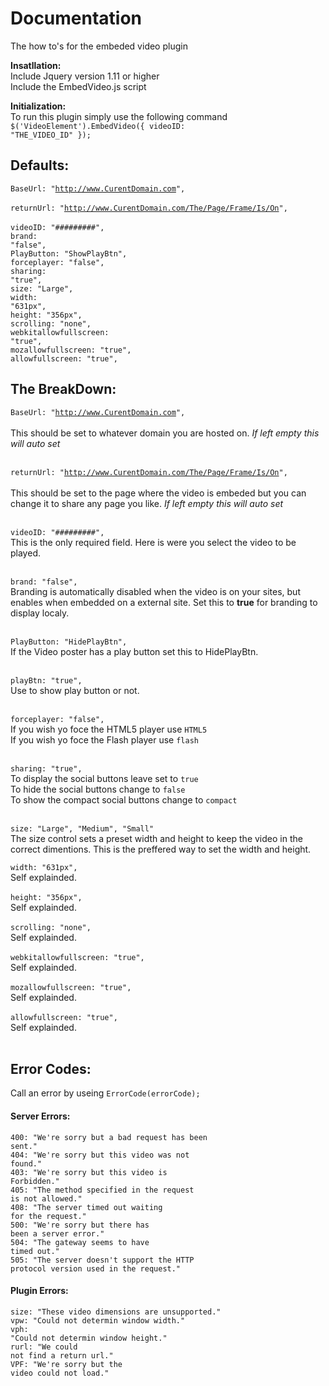 # Documentation
The how to's for the embeded video plugin

<b>Insatllation:</b> <br />
Include Jquery version 1.11 or higher<br />
Include the EmbedVideo.js script<br />

<b>Initialization:</b><br />
To run this plugin simply use the following command<br />
<code>$('VideoElement').EmbedVideo({ videoID: "THE_VIDEO_ID" });</code>
<br />

## Defaults:<br />

<code>BaseUrl: "http://www.CurentDomain.com", </code><br />
<code>returnUrl: "http://www.CurentDomain.com/The/Page/Frame/Is/On", </code><br />
<code>videoID: "#########", </code><br />
<code>brand: "false", </code><br />
<code>PlayButton: "ShowPlayBtn", </code><br />
<code>forceplayer: "false",</code><br />
<code>sharing: "true",</code><br />
<code>size: "Large",</code><br />
<code>width: "631px",</code><br />
<code>height: "356px",</code><br />
<code>scrolling: "none",</code><br />
<code>webkitallowfullscreen: "true",</code><br />
<code>mozallowfullscreen: "true",</code><br />
<code>allowfullscreen: "true",</code><br /> 



## The BreakDown:<br />

<code>BaseUrl: "http://www.CurentDomain.com", </code><br />
This should be set to whatever domain you are hosted on. <i>If left empty this will auto set</i><br /><br />

<code>returnUrl: "http://www.CurentDomain.com/The/Page/Frame/Is/On", </code><br />
This should be set to the page where the video is embeded but you can change it to share any page you like. <i>If left empty this will auto set</i><br /><br />

<code>videoID: "#########", </code><br />
This is the only required field. Here is were you select the video to be played.<br /><br />

<code>brand: "false", </code><br />
Branding is automatically disabled when the video is on your sites, but enables when embedded on a external site. Set this to <b>true</b> for branding to display localy.<br /><br />

<code>PlayButton: "HidePlayBtn", </code><br />
If the Video poster has a play button set this to HidePlayBtn.<br /><br />

<code>playBtn: "true", </code><br />
Use to show play button or not.<br /><br />

<code>forceplayer: "false",</code><br />
If you wish yo foce the HTML5 player use <code>HTML5</code><br />
If you wish yo foce the Flash player use <code>flash</code><br /><br />

<code>sharing: "true",</code><br />
To display the social buttons leave set to <code>true</code><br />
To hide the social buttons change to <code>false</code><br />
To show the compact social buttons change to <code>compact</code><br /><br />

<code>size: "Large", "Medium", "Small"</code><br />
The size control sets a preset width and height to keep the video in the correct dimentions. This is the preffered way to set the width and height.

<code>width: "631px",</code><br />
Self explainded.<br /><br />
<code>height: "356px",</code><br />
Self explainded.<br /><br />
<code>scrolling: "none",</code><br />
Self explainded.<br /><br />
<code>webkitallowfullscreen: "true",</code><br />
Self explainded.<br /><br />
<code>mozallowfullscreen: "true",</code><br />
Self explainded.<br /><br />
<code>allowfullscreen: "true",</code><br /> 
Self explainded.<br /><br />

## Error Codes:<br />
Call an error by useing <code>ErrorCode(errorCode);</code>

#### Server Errors:<br />
<code>400: "We're sorry but a bad request has been sent."</code><br />
<code>404: "We're sorry but this video was not found."</code><br />
<code>403: "We're sorry but this video is Forbidden."</code><br />
<code>405: "The method specified in the request is not allowed."</code><br />
<code>408: "The server timed out waiting for the request."</code><br />
<code>500: "We're sorry but there has been a server error."</code><br />
<code>504: "The gateway seems to have timed out."</code><br />
<code>505: "The server doesn't support the HTTP protocol version used in the request."</code><br />

#### Plugin Errors:<br />
<code>size: "These video dimensions are unsupported."</code><br />
<code>vpw: "Could not determin window width."</code><br />
<code>vph: "Could not determin window height."</code><br />
<code>rurl: "We could not find a return url."</code><br />
<code>VPF: "We're sorry but the video could not load."</code><br />
